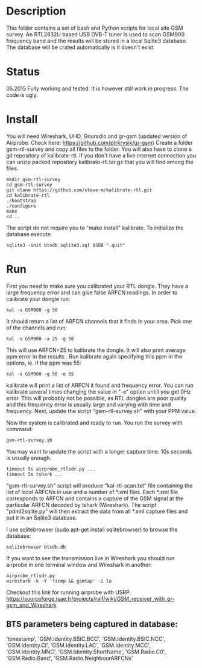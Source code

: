# Description

This folder contains a set of bash and Python scripts for local site GSM survey.
An RTL2832U based USB DVB-T tuner is used to scan GSM900 frequency band and the results will be stored in a local Sqlite3 database. The database will be crated automatically is it doesn't exist.

# Status

05.2015 Fully working and tested. It is however still work in progress. The code is ugly.

# Install

You will need Wireshark, UHD, Gnuradio and gr-gsm (updated version of Airprobe. Check here: https://github.com/ptrkrysik/gr-gsm)
Create a folder gsm-rtl-survey and copy all files to the folder.
You will also have to clone a git repository of kalibrate-rtl. If you don't have a live internet connection you can unzip packed repository kalibrate-rtl.tar.gz that you will find among the files.

    mkdir gsm-rtl-survey
    cd gsm-rtl-survey
    git clone https://github.com/steve-m/kalibrate-rtl.git
    cd kalibrate-rtl
    ./bootstrap
    ./configure
    make
    cd ..

The script do not require you to "make install" kalibrate. To initialize the database execute

    sqlite3 -init btsdb_sqlite3.sql $SDB ".quit"

# Run

First you need to make sure you calibrated your RTL dongle. They have a large frequency error and can give false ARFCN readings. In order to calibrate your dongle run:

    kal -s GSM900 -g 50

It should return a list of ARFCN channels that it finds in your area. Pick one of the channels and run:

    kal -s GSM900 -a 25 -g 50

This will use ARFCN=25 to kalibrate the dongle. It will also print average ppm error in the results . Run kalibrate again specifying this ppm in the options, ie. if the ppm was 55:

    kal -s GSM900 -g 50 -e 55

kalibrate will print a list of ARFCN it found and frequency error.
You can run kalibrate several times changing the value in "-e" option untill you get 0Hz error. This will probably not be possible, as RTL dongles are poor quality and this frequency error is usually large and varying with time and frequency.
Next, update the script "gsm-rtl-survey.sh" with your PPM value.

Now the system is calibrated and ready to run. You run the survey with command:

    gsm-rtl-survey.sh

You may want to update the script with a longer capture time. 10s seconds is usually enough.

    timeout 5s airprobe_rtlsdr.py ...
    timeout 5s tshark ...

"gsm-rtl-survey.sh" script will produce "kal-rtl-scan.txt" file containing the list of local ARFCNs in use and a number of *.xml files. Each *.xml file corresponds to ARFCN and contains a capture of the GSM signal at the particular ARFCN decoded by tshark (Wireshark). The script "pdml2sqlite.py" will then extract the data from all *.xml capture files and put it in an Sqlite3 database.

I use sqlitebrowser (sudo apt-get install sqlitebrowser) to browse the database:

    sqlitebrowser btsdb.db

If you want to see the transmission live in Wireshark you should run airprobe in one terminal window and Wireshark in another:

    airprobe_rtlsdr.py
    wireshark -k -Y '!icmp && gsmtap' -i lo

Checkout this link for running airprobe with USRP: https://sourceforge.isae.fr/projects/ralf/wiki/GSM_receiver_with_gr-gsm_and_Wireshark

## BTS parameters being captured in database:
'timestamp', 'GSM.Identity.BSIC.BCC', 'GSM.Identity.BSIC.NCC', 'GSM.Identity.CI',
'GSM.Identity.LAC', 'GSM.Identity.MCC', 'GSM.Identity.MNC', 'GSM.Identity.ShortName',
'GSM.Radio.C0', 'GSM.Radio.Band', 'GSM.Radio.NeighbourARFCNs'
